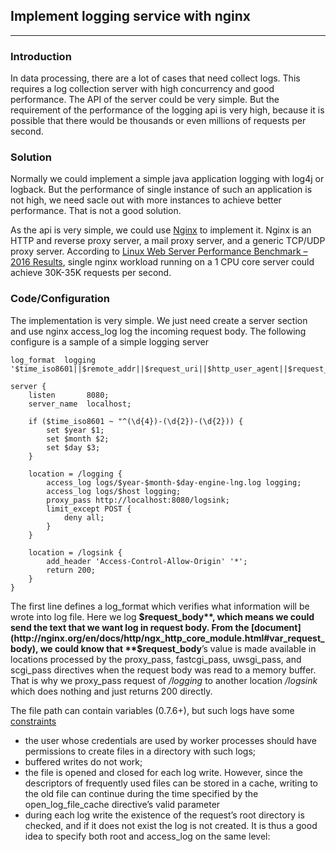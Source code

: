 ## Implement logging service with nginx 
---
### Introduction
In data processing, there are a lot of cases that need collect logs. This requires a log collection server with high concurrency and good performance. The API of the server could be very simple. But the requirement of the performance of the logging api is very high, because it is possible that there would be thousands or even millions of requests per second. 
  
  
### Solution
Normally we could implement a simple java application logging with log4j or logback. But the performance of single instance of such an application is not high, we need sacle out with more instances to achieve better performance. That is not a good solution.

As the api is very simple, we could use [Nginx](https://nginx.org/en/) to implement it. Nginx is an HTTP and reverse proxy server, a mail proxy server, and a generic TCP/UDP proxy server. According to [Linux Web Server Performance Benchmark – 2016 Results](https://www.rootusers.com/linux-web-server-performance-benchmark-2016-results/), single nginx workload running on a 1 CPU core server could achieve 30K-35K requests per second.

### Code/Configuration
The implementation is very simple. We just need create a server section and use nginx access_log log the incoming request body. The following configure is a sample of a simple logging server
  
```
log_format  logging  '$time_iso8601||$remote_addr||$request_uri||$http_user_agent||$request_body';

server {
    listen       8080;
    server_name  localhost;
    
    if ($time_iso8601 ~ "^(\d{4})-(\d{2})-(\d{2})) {
        set $year $1;
        set $month $2;
        set $day $3;
    }

    location = /logging {
        access_log logs/$year-$month-$day-engine-lng.log logging;
        access_log logs/$host logging;
        proxy_pass http://localhost:8080/logsink;
        limit_except POST {
            deny all;
        }
    }

    location = /logsink {
        add_header 'Access-Control-Allow-Origin' '*';
        return 200;
    }
}

```  
The first line defines a log_format which verifies what information will be wrote into log file. Here we log **$request_body**, which means we could send the text that we want log in request body. From the [document](http://nginx.org/en/docs/http/ngx_http_core_module.html#var_request_body), we could know that  **$request_body**’s value is made available in locations processed by the proxy_pass, fastcgi_pass, uwsgi_pass, and scgi_pass directives when the request body was read to a memory buffer. That is why we proxy_pass request of */logging* to another location */logsink* which does nothing and just returns 200 directly.

The file path can contain variables (0.7.6+), but such logs have some [constraints](http://nginx.org/en/docs/http/ngx_http_log_module.html)

*   the user whose credentials are used by worker processes should have permissions to create files in a directory with such logs;
*   buffered writes do not work;
*   the file is opened and closed for each log write. However, since the descriptors of frequently used files can be stored in a cache, writing to the old file can continue during the time specified by the open_log_file_cache directive’s valid parameter
*   during each log write the existence of the request’s root directory is checked, and if it does not exist the log is not created. It is thus a good idea to specify both root and access_log on the same level:

